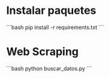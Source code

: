 <h1>Instalar paquetes</h1>
```bash
pip install -r requirements.txt
```

<h1>Web Scraping</h1>
```bash
python buscar_datos.py
```
